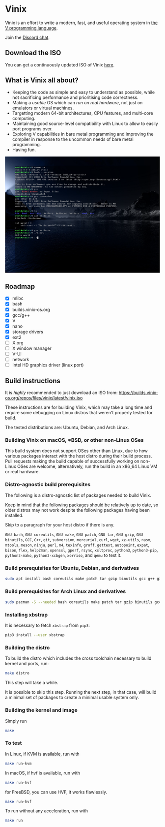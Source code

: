 # Vinix

Vinix is an effort to write a modern, fast, and useful operating system in [the V programming language](https://vlang.io).

Join the [Discord chat](https://discord.gg/S5Nm6ZDU38).

## Download the ISO

You can get a continuously updated ISO of Vinix [here](https://builds.vinix-os.org/repos/files/vinix/latest/vinix.iso).

## What is Vinix all about?

- Keeping the code as simple and easy to understand as possible, while not sacrificing
performance and prioritising code correctness.
- Making a *usable* OS which can *run on real hardware*, not just on emulators or
virtual machines.
- Targetting modern 64-bit architectures, CPU features, and multi-core computing.
- Maintaining good source-level compatibility with Linux to allow to easily port programs over.
- Exploring V capabilities in bare metal programming and improving the compiler in response to the uncommon needs of bare metal programming.
- Having fun.

![Reference screenshot](/screenshot.png?raw=true "Reference screenshot")

## Roadmap

- [x] mlibc
- [x] bash
- [x] builds.vinix-os.org
- [x] gcc/g++
- [x] V
- [x] nano
- [x] storage drivers
- [x] ext2
- [ ] X.org
- [ ] X window manager
- [ ] V-UI
- [ ] network
- [ ] Intel HD graphics driver (linux port)

## Build instructions

It is *highly* recommended to just download an ISO from:
https://builds.vinix-os.org/repos/files/vinix/latest/vinix.iso

These instructions are for building Vinix, which may take a long time and
require some debugging on Linux distros that weren't properly tested
for build.

The tested distributions are: Ubuntu, Debian, and Arch Linux.

### Building Vinix on macOS, *BSD, or other non-Linux OSes

This build system does not support OSes other than Linux, due to how various packages
interact with the host distro during their build process. Pull requests making the build
capable of successfully working on non-Linux OSes are welcome, alternatively,
run the build in an x86_64 Linux VM or real hardware.

### Distro-agnostic build prerequisites

The following is a distro-agnostic list of packages needed to build Vinix.

Keep in mind that the following packages should be relatively up to date, so
older distros may not work despite the following packages having been
installed.

Skip to a paragraph for your host distro if there is any.

`GNU bash`, `GNU coreutils`, `GNU make`, `GNU patch`, `GNU tar`, `GNU gzip`, `GNU binutils`, `GCC`, `G++`, `git`, `subversion`, `mercurial`, `curl`, `wget`, `xz-utils`, `nasm`, `mtools`, `meson`, `ninja`, `perl`, `m4`, `texinfo`, `groff`, `gettext`, `autopoint`, `expat`, `bison`, `flex`, `help2man`, `openssl`, `gperf`, `rsync`, `xsltproc`, `python3`, `python3-pip`, `python3-mako`, `python3-xcbgen`, `xorriso`, and `qemu` to test it.

### Build prerequisites for Ubuntu, Debian, and derivatives
```bash
sudo apt install bash coreutils make patch tar gzip binutils gcc g++ git subversion mercurial curl wget xz-utils nasm mtools meson perl m4 texinfo groff gettext autopoint libexpat1-dev bison flex help2man libssl-dev gperf rsync xsltproc python3 python3-pip python3-mako python3-xcbgen xorriso qemu-system-x86
```

### Build prerequisites for Arch Linux and derivatives
```bash
sudo pacman -S --needed bash coreutils make patch tar gzip binutils gcc git subversion mercurial curl wget xz nasm mtools meson perl m4 texinfo groff gettext expat bison flex help2man openssl gperf rsync libxslt python python-pip python-mako xcb-proto xorriso qemu-arch-extra
```

### Installing xbstrap

It is necessary to fetch `xbstrap` from `pip3`:
```bash
pip3 install --user xbstrap
```

### Building the distro

To build the distro which includes the cross toolchain necessary
to build kernel and ports, run:

```bash
make distro
```

This step will take a while.

It is possible to skip this step. Running the next step, in that case, will build a minimal set of packages to create a minimal usable system only.

### Building the kernel and image

Simply run
```bash
make
```

### To test

In Linux, if KVM is available, run with
```bash
make run-kvm
```

In macOS, if hvf is available, run with
```bash
make run-hvf
```

for FreeBSD, you can use HVF, it works flawlessly.
```bash
make run-hvf
```

To run without any acceleration, run with
```bash
make run
```


